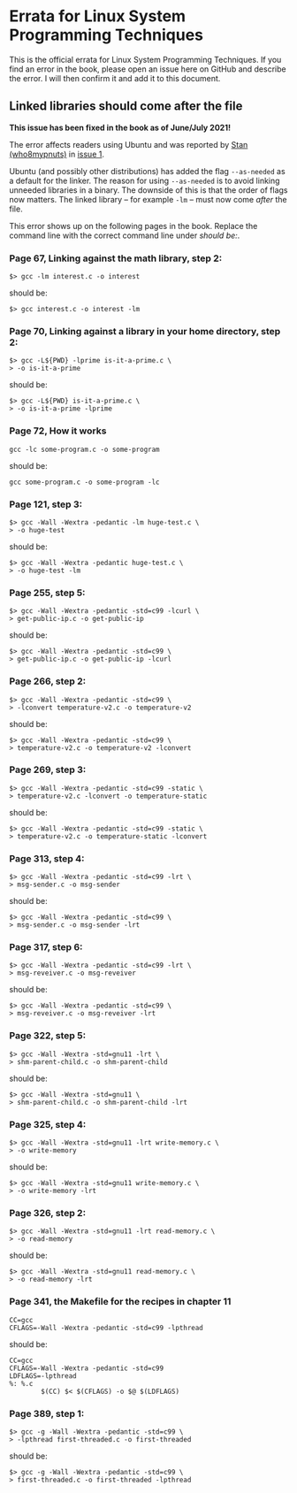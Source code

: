 # Errata for Linux System Programming Techniques
This is the official errata for Linux System Programming Techniques. If you
find an error in the book, please open an issue here on GitHub and describe the
error. I will then confirm it and add it to this document.

## Linked libraries should come after the file
**This issue has been fixed in the book as of June/July 2021!**

The error affects readers using Ubuntu and was reported by [Stan
(who8mypnuts)](https://github.com/who8mypnuts) in [issue
1](https://github.com/PacktPublishing/Linux-System-Programming-Techniques/issues/1).

Ubuntu (and possibly other distributions) has added the flag `--as-needed` as
a default for the linker. The reason for using `--as-needed` is to avoid
linking unneeded libraries in a binary. The downside of this is that the order
of flags now matters. The linked library – for example `-lm` – must now come
*after* the file.

This error shows up on the following pages in the book. Replace the command
line with the correct command line under *should be:*.

### Page 67, Linking against the math library, step 2:

    $> gcc -lm interest.c -o interest

should be:

    $> gcc interest.c -o interest -lm

### Page 70, Linking against a library in your home directory, step 2:
    
    $> gcc -L${PWD} -lprime is-it-a-prime.c \
    > -o is-it-a-prime

should be:
    
    $> gcc -L${PWD} is-it-a-prime.c \
    > -o is-it-a-prime -lprime

### Page 72, How it works

    gcc -lc some-program.c -o some-program

should be:

    gcc some-program.c -o some-program -lc

### Page 121, step 3:

    $> gcc -Wall -Wextra -pedantic -lm huge-test.c \
    > -o huge-test

should be:

    $> gcc -Wall -Wextra -pedantic huge-test.c \
    > -o huge-test -lm

### Page 255, step 5:

    $> gcc -Wall -Wextra -pedantic -std=c99 -lcurl \
    > get-public-ip.c -o get-public-ip

should be:

    $> gcc -Wall -Wextra -pedantic -std=c99 \
    > get-public-ip.c -o get-public-ip -lcurl

### Page 266, step 2:

    $> gcc -Wall -Wextra -pedantic -std=c99 \
    > -lconvert temperature-v2.c -o temperature-v2

should be:

    $> gcc -Wall -Wextra -pedantic -std=c99 \
    > temperature-v2.c -o temperature-v2 -lconvert

### Page 269, step 3:

    $> gcc -Wall -Wextra -pedantic -std=c99 -static \
    > temperature-v2.c -lconvert -o temperature-static

should be:

    $> gcc -Wall -Wextra -pedantic -std=c99 -static \
    > temperature-v2.c -o temperature-static -lconvert

### Page 313, step 4:

    $> gcc -Wall -Wextra -pedantic -std=c99 -lrt \
    > msg-sender.c -o msg-sender

should be:

    $> gcc -Wall -Wextra -pedantic -std=c99 \
    > msg-sender.c -o msg-sender -lrt

### Page 317, step 6:

    $> gcc -Wall -Wextra -pedantic -std=c99 -lrt \
    > msg-reveiver.c -o msg-reveiver

should be:

    $> gcc -Wall -Wextra -pedantic -std=c99 \
    > msg-reveiver.c -o msg-reveiver -lrt

### Page 322, step 5:


    $> gcc -Wall -Wextra -std=gnu11 -lrt \
    > shm-parent-child.c -o shm-parent-child

should be:

    $> gcc -Wall -Wextra -std=gnu11 \
    > shm-parent-child.c -o shm-parent-child -lrt

### Page 325, step 4:

    $> gcc -Wall -Wextra -std=gnu11 -lrt write-memory.c \
    > -o write-memory

should be:

    $> gcc -Wall -Wextra -std=gnu11 write-memory.c \
    > -o write-memory -lrt

### Page 326, step 2:

    $> gcc -Wall -Wextra -std=gnu11 -lrt read-memory.c \
    > -o read-memory

should be:

    $> gcc -Wall -Wextra -std=gnu11 read-memory.c \
    > -o read-memory -lrt

### Page 341, the Makefile for the recipes in chapter 11

    CC=gcc
    CFLAGS=-Wall -Wextra -pedantic -std=c99 -lpthread

should be:

    CC=gcc
    CFLAGS=-Wall -Wextra -pedantic -std=c99
    LDFLAGS=-lpthread
    %: %.c
            $(CC) $< $(CFLAGS) -o $@ $(LDFLAGS)

### Page 389, step 1:

    $> gcc -g -Wall -Wextra -pedantic -std=c99 \
    > -lpthread first-threaded.c -o first-threaded

should be:

    $> gcc -g -Wall -Wextra -pedantic -std=c99 \
    > first-threaded.c -o first-threaded -lpthread
